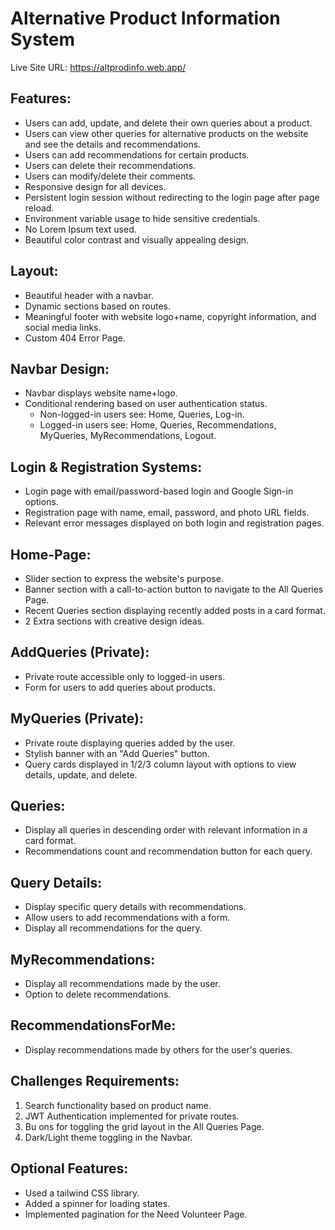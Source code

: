 # Alternative Product Information System

Live Site URL: https://altprodinfo.web.app/

## Features:
- Users can add, update, and delete their own queries about a product.
- Users can view other queries for alternative products on the website and see the details and recommendations.
- Users can add recommendations for certain products.
- Users can delete their recommendations.
- Users can modify/delete their comments.
- Responsive design for all devices.
- Persistent login session without redirecting to the login page after page reload.
- Environment variable usage to hide sensitive credentials.
- No Lorem Ipsum text used.
- Beautiful color contrast and visually appealing design.

## Layout:
- Beautiful header with a navbar.
- Dynamic sections based on routes.
- Meaningful footer with website logo+name, copyright information, and social media links.
- Custom 404 Error Page.

## Navbar Design:
- Navbar displays website name+logo.
- Conditional rendering based on user authentication status.
  - Non-logged-in users see: Home, Queries, Log-in.
  - Logged-in users see: Home, Queries, Recommendations, MyQueries, MyRecommendations, Logout.

## Login & Registration Systems:
- Login page with email/password-based login and Google Sign-in options.
- Registration page with name, email, password, and photo URL fields.
- Relevant error messages displayed on both login and registration pages.

## Home-Page:
- Slider section to express the website's purpose.
- Banner section with a call-to-action button to navigate to the All Queries Page.
- Recent Queries section displaying recently added posts in a card format.
- 2 Extra sections with creative design ideas.

## AddQueries (Private):
- Private route accessible only to logged-in users.
- Form for users to add queries about products.

## MyQueries (Private):
- Private route displaying queries added by the user.
- Stylish banner with an "Add Queries" button.
- Query cards displayed in 1/2/3 column layout with options to view details, update, and delete.

## Queries:
- Display all queries in descending order with relevant information in a card format.
- Recommendations count and recommendation button for each query.

## Query Details:
- Display specific query details with recommendations.
- Allow users to add recommendations with a form.
- Display all recommendations for the query.

## MyRecommendations:
- Display all recommendations made by the user.
- Option to delete recommendations.

## RecommendationsForMe:
- Display recommendations made by others for the user's queries.

## Challenges Requirements:
1. Search functionality based on product name.
2. JWT Authentication implemented for private routes.
3. Bu ons for toggling the grid layout in the All Queries Page.
4. Dark/Light theme toggling in the Navbar.

## Optional Features:
- Used a tailwind CSS library.
- Added a spinner for loading states.
- Implemented pagination for the Need Volunteer Page.


